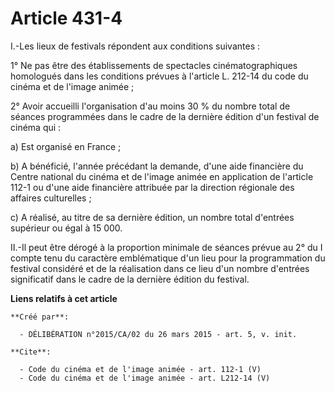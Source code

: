 # Article 431-4

I.-Les lieux de festivals répondent aux conditions suivantes : 

1° Ne pas être des établissements de spectacles cinématographiques homologués dans les conditions prévues à l'article L.
212-14 du code du cinéma et de l'image animée ; 

2° Avoir accueilli l'organisation d'au moins 30 % du nombre total de séances programmées dans le cadre de la dernière édition
d'un festival de cinéma qui : 

a) Est organisé en France ; 

b) A bénéficié, l'année précédant la demande, d'une aide financière du Centre national du cinéma et de l'image animée en
application de l'article 112-1 ou d'une aide financière attribuée par la direction régionale des affaires culturelles ; 

c) A réalisé, au titre de sa dernière édition, un nombre total d'entrées supérieur ou égal à 15 000. 

II.-Il peut être dérogé à la proportion minimale de séances prévue au 2° du I compte tenu du caractère emblématique d'un lieu
pour la programmation du festival considéré et de la réalisation dans ce lieu d'un nombre d'entrées significatif dans le
cadre de la dernière édition du festival.

**Liens relatifs à cet article**

	**Créé par**:

	  - DÉLIBÉRATION n°2015/CA/02 du 26 mars 2015 - art. 5, v. init.

	**Cite**:

	  - Code du cinéma et de l'image animée - art. 112-1 (V)
	  - Code du cinéma et de l'image animée - art. L212-14 (V)
